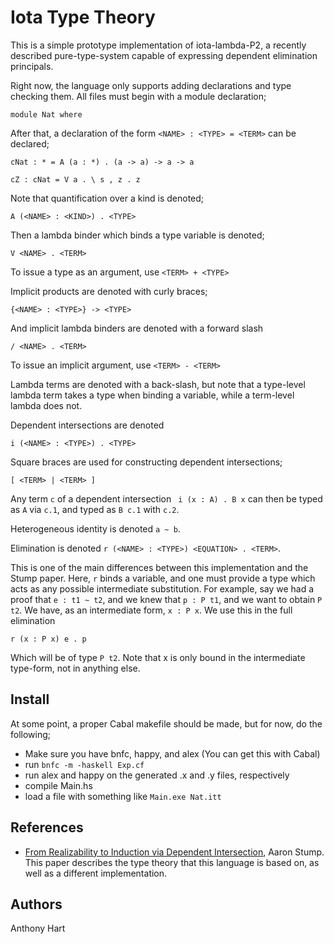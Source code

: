 Iota Type Theory
===================

This is a simple prototype implementation of iota-lambda-P2, a
recently described pure-type-system capable of expressing
dependent elimination principals.

Right now, the language only supports adding declarations
and type checking them. All files must begin with a module
declaration;

```
module Nat where
```

After that, a declaration of the form `<NAME> : <TYPE> = <TERM>`
can be declared;
```
cNat : * = A (a : *) . (a -> a) -> a -> a

cZ : cNat = V a . \ s , z . z
```

Note that quantification over a kind is denoted;
```
A (<NAME> : <KIND>) . <TYPE>
```

Then a lambda binder which binds a type variable is denoted;
```
V <NAME> . <TERM>
```

To issue a type as an argument, use ``<TERM> + <TYPE>``

Implicit products are denoted with curly braces;
```
{<NAME> : <TYPE>} -> <TYPE>
```

And implicit lambda binders are denoted with a forward slash
```
/ <NAME> . <TERM>
```

To issue an implicit argument, use `<TERM> - <TERM>`

Lambda terms are denoted with a back-slash, but note that a
type-level lambda term takes a type when binding a variable,
while a term-level lambda does not.

Dependent intersections are denoted
```
i (<NAME> : <TYPE>) . <TYPE>
```

Square braces are used for constructing dependent intersections;
```
[ <TERM> | <TERM> ]
```

Any term `c` of a dependent intersection  ` i (x : A) . B x` can
then be typed as `A` via `c.1`, and typed as `B c.1` with
`c.2`.

Heterogeneous identity is denoted `a ~ b`.

Elimination is denoted `r (<NAME> : <TYPE>) <EQUATION> . <TERM>`.

This is one of the main differences between this implementation and
the Stump paper. Here, `r` binds a variable, and one must provide a type
which acts as any possible intermediate substitution. For example, say
we had a proof that `e : t1 ~ t2`, and we knew that `p : P t1`, and we
want to obtain `P t2`. We have, as an intermediate form, `x : P x`.
We use this in the full elimination
```
r (x : P x) e . p
```

Which will be of type `P t2`. Note that x is only bound in the intermediate
type-form, not in anything else.


Install
-------

At some point, a proper Cabal makefile should be made, but
for now, do the following;

* Make sure you have bnfc, happy, and alex (You can get this with Cabal)
* run `bnfc -m -haskell Exp.cf`
* run alex and happy on the generated .x and .y files, respectively
* compile Main.hs
* load a file with something like `Main.exe Nat.itt`

References
--------------------

 * [From Realizability to Induction via Dependent Intersection](http://homepage.divms.uiowa.edu/~astump/papers/from-realizability-to-induction-aaron-stump.pdf), Aaron Stump. This
   paper describes the type theory that this language is based on, as well as a different implementation.

Authors
-------

Anthony Hart
